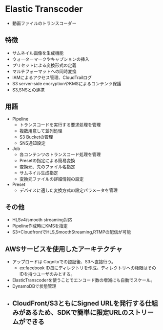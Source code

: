 # Elastic Transcoder
- 動画ファイルのトランスコーダー
## 特徴
- サムネイル画像を生成機能
- ウォーターマークやキャプションの挿入
- プリセットによる変換形式の定義
- マルチフォーマットへの同時変換
- IAMによるアクセス管理、CloudTrailログ
- S3 server-side encryptionやKMSによるコンテンツ保護
- S3,SNSとの連携

## 用語
- Pipeline
	- トランスコードを実行する要求処理を管理
	- 複数用意して並列処理
	- S3 Bucketの管理
	- SNS通知設定
- Job
	- 各コンテンツのトランスコード処理を管理
	- Presetの指定による簡易変換
	- 変換元、先のファイル名指定
	- サムネイル生成指定
	- 変換元ファイルの詳細情報の設定
- Preset
	- デバイスに適した変換方式の設定パラメータを管理

## その他
- HLSv4/smooth streaming対応
- Pipeline作成時にKMSを指定
- S3+CloudfrontでHLS,SmoothStreaming,RTMPの配信が可能

## AWSサービスを使用したアーキテクチャ
- アップロードは Cognitoでの認証後、S3へ直接行う。
	- ex:facebook ID毎にディレクトリを作成。ディレクトリへの権限はそのIDを持つユーザのみとする。
- ElasticTranscoderを使うことでエンコード数の増減にも自動でスケール。
- DynamoDBで状態管理
- CloudFront/S3ともにSigned URLを発行する仕組みがあるため、SDKで簡単に限定URLのストリームができる
	- 